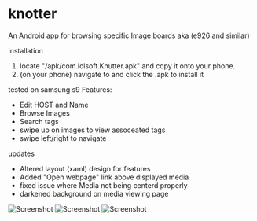 # knotter
An Android app for browsing specific Image boards aka (e926 and similar)

installation
  1) locate "/apk/com.lolsoft.Knutter.apk" and copy it onto your phone.
  2) (on your phone) navigate to and click the .apk to install it

tested on samsung s9 
Features:
+ Edit HOST and Name
+ Browse Images
+ Search tags
+ swipe up on images to view assoceated tags
+ swipe left/right to navigate

updates
+ Altered layout (xaml) design for features
+ Added "Open webpage" link above displayed media
+ fixed issue where Media not being centerd properly
+ darkened background on media viewing page

![Screenshot](https://github.com/keihoag/knotter/blob/master/preview/Screenshot_20191110-010251.jpg) ![Screenshot](https://github.com/keihoag/knotter/blob/master/preview/Screenshot_20191110-010303.jpg) ![Screenshot](https://github.com/keihoag/knotter/blob/master/preview/Screenshot_20191110-010315.jpg)
